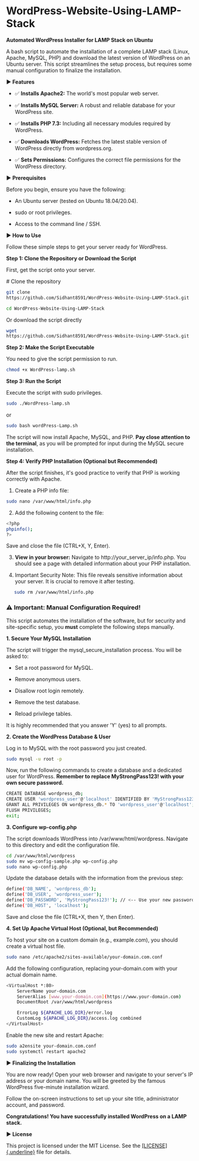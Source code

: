 # WordPress-Website-Using-LAMP-Stack
**Automated WordPress Installer for LAMP Stack on Ubuntu**

A bash script to automate the installation of a complete LAMP stack
(Linux, Apache, MySQL, PHP) and download the latest version of WordPress
on an Ubuntu server. This script streamlines the setup process, but
requires some manual configuration to finalize the installation.

**► Features**

-   ✅ **Installs Apache2:** The world\'s most popular web server.

-   ✅ **Installs MySQL Server:** A robust and reliable database for
    your WordPress site.

-   ✅ **Installs PHP 7.3:** Including all necessary modules required by
    WordPress.

-   ✅ **Downloads WordPress:** Fetches the latest stable version of
    WordPress directly from wordpress.org.

-   ✅ **Sets Permissions:** Configures the correct file permissions for
    the WordPress directory.

**► Prerequisites**

Before you begin, ensure you have the following:

-   An Ubuntu server (tested on Ubuntu 18.04/20.04).

-   sudo or root privileges.

-   Access to the command line / SSH.

**► How to Use**

Follow these simple steps to get your server ready for WordPress.

**Step 1: Clone the Repository or Download the Script**

First, get the script onto your server.

\# Clone the repository
```bash
git clone
https://github.com/Sidhant8591/WordPress-Website-Using-LAMP-Stack.git
```
```bash
cd WordPress-Website-Using-LAMP-Stack
```
 Or download the script directly
```bash
wget
https://github.com/Sidhant8591/WordPress-Website-Using-LAMP-Stack.git
```
**Step 2: Make the Script Executable**

You need to give the script permission to run.
```bash
chmod +x WordPress-lamp.sh
```
**Step 3: Run the Script**

Execute the script with sudo privileges.
```bash
sudo ./WordPress-lamp.sh
```
or
```bash
sudo bash wordPress-Lamp.sh
```
The script will now install Apache, MySQL, and PHP. **Pay close
attention to the terminal**, as you will be prompted for input during
the MySQL secure installation.

**Step 4: Verify PHP Installation (Optional but Recommended)**

After the script finishes, it's good practice to verify that PHP is working correctly with Apache.

1.  Create a PHP info file:
```bash
sudo nano /var/www/html/info.php
```
2.  Add the following content to the file:
```bash
<?php
phpinfo();
?>
```
Save and close the file (CTRL+X, Y, Enter).
    
3.  **View in your browser:**
   Navigate to http://your\_server\_ip/info.php. You should see a page with detailed information about your PHP installation.

4.  Important Security Note: This file reveals sensitive information about your server. It is crucial to remove it after testing.
```bash
   sudo rm /var/www/html/info.php
```
   
### ⚠️ Important: Manual Configuration Required!

This script automates the installation of the software, but for security
and site-specific setup, you **must** complete the following steps
manually.

**1. Secure Your MySQL Installation**

The script will trigger the mysql_secure_installation process. You will
be asked to:

-   Set a root password for MySQL.

-   Remove anonymous users.

-   Disallow root login remotely.

-   Remove the test database.

-   Reload privilege tables.

It is highly recommended that you answer \'Y\' (yes) to all prompts.

**2. Create the WordPress Database & User**

Log in to MySQL with the root password you just created.
```bash
sudo mysql -u root -p
```
Now, run the following commands to create a database and a dedicated
user for WordPress. **Remember to replace MyStrongPass123! with your own
secure password.**
```bash
CREATE DATABASE wordpress_db;
CREATE USER 'wordpress_user'@'localhost' IDENTIFIED BY 'MyStrongPass123!';
GRANT ALL PRIVILEGES ON wordpress_db.* TO 'wordpress_user'@'localhost';
FLUSH PRIVILEGES;
exit;
```
**3. Configure wp-config.php**

The script downloads WordPress into /var/www/html/wordpress. Navigate to
this directory and edit the configuration file.
```bash
cd /var/www/html/wordpress
sudo mv wp-config-sample.php wp-config.php
sudo nano wp-config.php
```
Update the database details with the information from the previous step:
```bash
define('DB_NAME', 'wordpress_db');
define('DB_USER', 'wordpress_user');
define('DB_PASSWORD', 'MyStrongPass123!'); // <-- Use your new password here
define('DB_HOST', 'localhost');
```
Save and close the file (CTRL+X, then Y, then Enter).

**4. Set Up Apache Virtual Host (Optional, but Recommended)**

To host your site on a custom domain (e.g., example.com), you should
create a virtual host file.
```bash
sudo nano /etc/apache2/sites-available/your-domain.com.conf
```
Add the following configuration, replacing your-domain.com with your
actual domain name.

```bash
<VirtualHost *:80>
    ServerName your-domain.com
    ServerAlias [www.your-domain.com](https://www.your-domain.com)
    DocumentRoot /var/www/html/wordpress

    ErrorLog ${APACHE_LOG_DIR}/error.log
    CustomLog ${APACHE_LOG_DIR}/access.log combined
</VirtualHost>
```

Enable the new site and restart Apache:
```bash
sudo a2ensite your-domain.com.conf
sudo systemctl restart apache2
````
**► Finalizing the Installation**

You are now ready! Open your web browser and navigate to your server\'s
IP address or your domain name. You will be greeted by the famous
WordPress five-minute installation wizard.

Follow the on-screen instructions to set up your site title,
administrator account, and password.

**Congratulations! You have successfully installed WordPress on a LAMP
stack.**

**► License**

This project is licensed under the MIT License. See the
[[LICENSE]{.underline}](https://www.google.com/search?q=LICENSE) file
for details.

